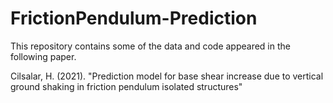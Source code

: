 # FrictionPendulum-Prediction

This repository contains some of the data and code appeared in the following paper.

Cilsalar, H. (2021). "Prediction model for base shear increase due to vertical ground shaking in friction pendulum isolated structures"

